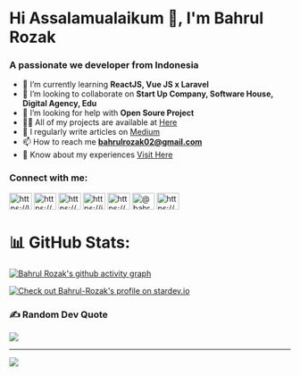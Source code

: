 <h1 align="left">Hi Assalamualaikum 👋, I'm Bahrul Rozak</h1>
<h3 align="left">A passionate we developer from Indonesia</h3>

- 🌱 I’m currently learning **ReactJS, Vue JS x Laravel**
- 👯 I’m looking to collaborate on **Start Up Company, Software House, Digital Agency, Edu**
- 🤝 I’m looking for help with **Open Soure Project**
- 👨‍💻 All of my projects are available at [Here](https://bahrul-rozak.github.io/Zak-Portfolio/)
- 📝 I regularly write articles on [Medium](https://medium.com/@bahrulrozak)
- 📫 How to reach me **bahrulrozak02@gmail.com**
- 📄 Know about my experiences [Visit Here](https://my.indeed.com/p/bahrulr-ed2htea)

<h3 align="left">Connect with me:</h3>
<p align="left">
<a href="https://linkedin.com/in/bahrul-rozak" target="blank"><img align="center" src="https://raw.githubusercontent.com/rahuldkjain/github-profile-readme-generator/master/src/images/icons/Social/linked-in-alt.svg" alt="https://linkedin.com/in/bahrul-rozak" height="30" width="40" /></a>
<a href="https://stackoverflow.com/users/20835639/bahrul-rozak" target="blank"><img align="center" src="https://raw.githubusercontent.com/rahuldkjain/github-profile-readme-generator/master/src/images/icons/Social/stack-overflow.svg" alt="https://stackoverflow.com/users/20835639/bahrul-rozak" height="30" width="40" /></a>
<a href="https://www.facebook.com/people/bahrul-rozak/100089773847661/" target="blank"><img align="center" src="https://raw.githubusercontent.com/rahuldkjain/github-profile-readme-generator/master/src/images/icons/Social/facebook.svg" alt="https://www.facebook.com/people/bahrul-rozak/100089773847661/" height="30" width="40" /></a>
<a href="https://instagram.com/rozak.dexamethasone" target="blank"><img align="center" src="https://raw.githubusercontent.com/rahuldkjain/github-profile-readme-generator/master/src/images/icons/Social/instagram.svg" alt="https://instagram.com/rozak.dexamethasone" height="30" width="40" /></a>
<a href="https://dribbble.com/rozak13/collections" target="blank"><img align="center" src="https://raw.githubusercontent.com/rahuldkjain/github-profile-readme-generator/master/src/images/icons/Social/dribbble.svg" alt="https://dribbble.com/rozak13/collections" height="30" width="40" /></a>
<a href="https://medium.com/@bahrulrozak" target="blank"><img align="center" src="https://raw.githubusercontent.com/rahuldkjain/github-profile-readme-generator/master/src/images/icons/Social/medium.svg" alt="@bahrulrozak" height="30" width="40" /></a>
<a href="https://www.youtube.com/@bahrulrozak078" target="blank"><img align="center" src="https://raw.githubusercontent.com/rahuldkjain/github-profile-readme-generator/master/src/images/icons/Social/youtube.svg" alt="https://www.youtube.com/@bahrulrozak078" height="30" width="40" /></a>
</p>

# 📊 GitHub Stats:
[![Bahrul Rozak's github activity graph](https://github-readme-activity-graph.cyclic.app/graph?username=Bahrul-Rozak&theme=dracula)](https://github.com/Bahrul-Rozak)

[![Check out Bahrul-Rozak's profile on stardev.io](https://stardev.io/developers/Bahrul-Rozak/badge/languages/global.svg)](https://stardev.io/developers/Bahrul-Rozak)

### ✍️ Random Dev Quote
![](https://quotes-github-readme.vercel.app/api?type=horizontal&theme=tokyonight)

---
[![](https://visitcount.itsvg.in/api?id=Bahrul-Rozak&icon=0&color=0)](https://visitcount.itsvg.in)

<!-- Proudly created with GPRM ( https://gprm.itsvg.in ) -->
